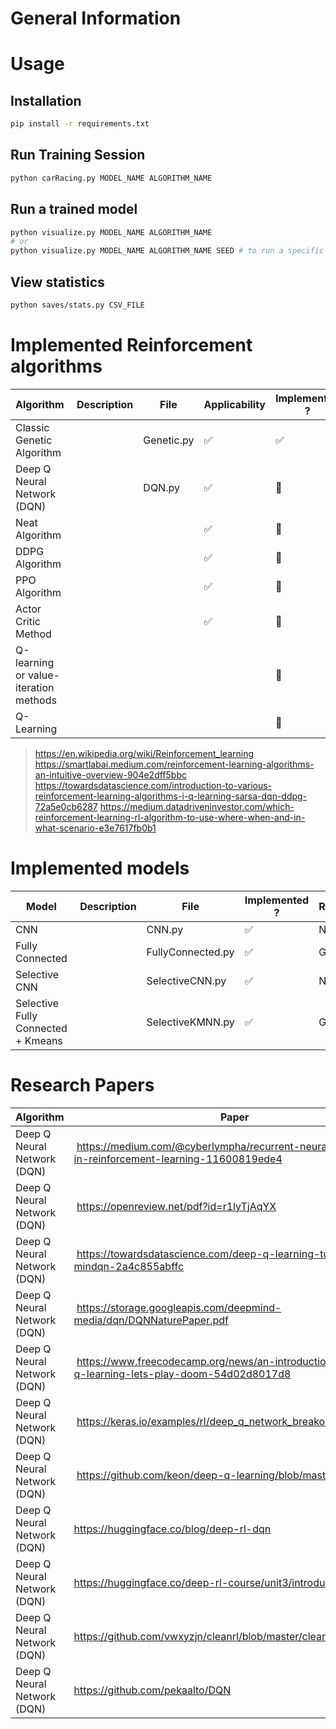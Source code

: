 # General Information

# Usage

## Installation
```bash
pip install -r requirements.txt
```

## Run Training Session
```bash
python carRacing.py MODEL_NAME ALGORITHM_NAME
```

## Run a trained model
```bash
python visualize.py MODEL_NAME ALGORITHM_NAME
# or
python visualize.py MODEL_NAME ALGORITHM_NAME SEED # to run a specific seed
```

## View statistics
```bash
python saves/stats.py CSV_FILE
```

# Implemented Reinforcement algorithms
| Algorithm | Description | File | Applicability | Implemented ? | Responsible |
| --- | --- | --- | --- | --- | --- |
| Classic Genetic Algorithm |  |Genetic.py |✅ | ✅ | Gabriel |
| Deep Q Neural Network (DQN) |  |DQN.py |✅ |🔧 | Nathan |
| Neat Algorithm |  |  |✅ | 🚧 | Tom |
| DDPG Algorithm |  |  |✅ |🚧 | Gabriel |
| PPO Algorithm |  |  |✅ |🔴 | Hugo |
| Actor Critic Method |  |  |✅ |🔴 | Hugo |
| Q-learning or value-iteration methods |  |  |  |🔴 | |
| Q-Learning |  |  |  | 🔴 | |

> https://en.wikipedia.org/wiki/Reinforcement_learning
> https://smartlabai.medium.com/reinforcement-learning-algorithms-an-intuitive-overview-904e2dff5bbc
> https://towardsdatascience.com/introduction-to-various-reinforcement-learning-algorithms-i-q-learning-sarsa-dqn-ddpg-72a5e0cb6287
> https://medium.datadriveninvestor.com/which-reinforcement-learning-rl-algorithm-to-use-where-when-and-in-what-scenario-e3e7617fb0b1

# Implemented models
| Model | Description | File | Implemented ? | Responsible |
| --- | --- | --- | --- | --- |
| CNN |  |CNN.py |✅ | Nathan |
| Fully Connected |  |FullyConnected.py |✅ | Gabriel |
| Selective CNN |  |SelectiveCNN.py |✅ | Nathan |
| Selective Fully Connected + Kmeans | |SelectiveKMNN.py |✅ | Gabriel |

# Research Papers
| Algorithm | Paper |
| --- | --- |
| Deep Q Neural Network (DQN) | https://medium.com/@cyberlympha/recurrent-neural-networks-in-reinforcement-learning-11600819ede4 |
| Deep Q Neural Network (DQN) | https://openreview.net/pdf?id=r1lyTjAqYX |
| Deep Q Neural Network (DQN) | https://towardsdatascience.com/deep-q-learning-tutorial-mindqn-2a4c855abffc |
| Deep Q Neural Network (DQN) | https://storage.googleapis.com/deepmind-media/dqn/DQNNaturePaper.pdf |
| Deep Q Neural Network (DQN) | https://www.freecodecamp.org/news/an-introduction-to-deep-q-learning-lets-play-doom-54d02d8017d8 |
| Deep Q Neural Network (DQN) | https://keras.io/examples/rl/deep_q_network_breakout/ |
| Deep Q Neural Network (DQN) | https://github.com/keon/deep-q-learning/blob/master/dqn.py |
| Deep Q Neural Network (DQN) | https://huggingface.co/blog/deep-rl-dqn |
| Deep Q Neural Network (DQN) | https://huggingface.co/deep-rl-course/unit3/introduction |
| Deep Q Neural Network (DQN) | https://github.com/vwxyzjn/cleanrl/blob/master/cleanrl/dqn_atari.py |
| Deep Q Neural Network (DQN) | https://github.com/pekaalto/DQN |
